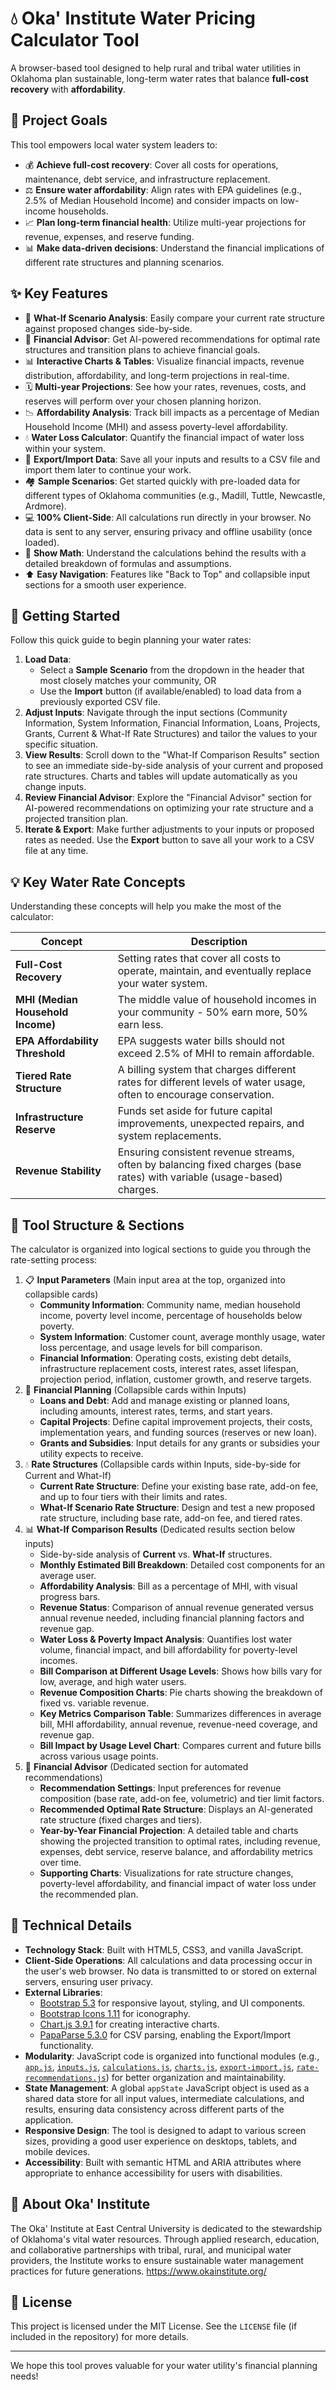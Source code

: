 # 💧 Oka' Institute Water Pricing Calculator Tool

A browser-based tool designed to help rural and tribal water utilities in Oklahoma plan sustainable, long-term water rates that balance **full-cost recovery** with **affordability**.

## 🎯 Project Goals

This tool empowers local water system leaders to:

-   💰 **Achieve full-cost recovery**: Cover all costs for operations, maintenance, debt service, and infrastructure replacement.
-   ⚖️ **Ensure water affordability**: Align rates with EPA guidelines (e.g., 2.5% of Median Household Income) and consider impacts on low-income households.
-   📈 **Plan long-term financial health**: Utilize multi-year projections for revenue, expenses, and reserve funding.
-   📊 **Make data-driven decisions**: Understand the financial implications of different rate structures and planning scenarios.

## ✨ Key Features

-   🔄 **What-If Scenario Analysis**: Easily compare your current rate structure against proposed changes side-by-side.
-   🤖 **Financial Advisor**: Get AI-powered recommendations for optimal rate structures and transition plans to achieve financial goals.
-   📊 **Interactive Charts & Tables**: Visualize financial impacts, revenue distribution, affordability, and long-term projections in real-time.
-   🗓️ **Multi-year Projections**: See how your rates, revenues, costs, and reserves will perform over your chosen planning horizon.
-   📉 **Affordability Analysis**: Track bill impacts as a percentage of Median Household Income (MHI) and assess poverty-level affordability.
-   💧 **Water Loss Calculator**: Quantify the financial impact of water loss within your system.
-   💾 **Export/Import Data**: Save all your inputs and results to a CSV file and import them later to continue your work.
-   🏘️ **Sample Scenarios**: Get started quickly with pre-loaded data for different types of Oklahoma communities (e.g., Madill, Tuttle, Newcastle, Ardmore).
-   💻 **100% Client-Side**: All calculations run directly in your browser. No data is sent to any server, ensuring privacy and offline usability (once loaded).
-   🧮 **Show Math**: Understand the calculations behind the results with a detailed breakdown of formulas and assumptions.
-   ⬆️ **Easy Navigation**: Features like "Back to Top" and collapsible input sections for a smooth user experience.

## 🚀 Getting Started

Follow this quick guide to begin planning your water rates:

1.  **Load Data**:
    *   Select a **Sample Scenario** from the dropdown in the header that most closely matches your community, OR
    *   Use the **Import** button (if available/enabled) to load data from a previously exported CSV file.
2.  **Adjust Inputs**: Navigate through the input sections (Community Information, System Information, Financial Information, Loans, Projects, Grants, Current & What-If Rate Structures) and tailor the values to your specific situation.
3.  **View Results**: Scroll down to the "What-If Comparison Results" section to see an immediate side-by-side analysis of your current and proposed rate structures. Charts and tables will update automatically as you change inputs.
4.  **Review Financial Advisor**: Explore the "Financial Advisor" section for AI-powered recommendations on optimizing your rate structure and a projected transition plan.
5.  **Iterate & Export**: Make further adjustments to your inputs or proposed rates as needed. Use the **Export** button to save all your work to a CSV file at any time.

## 💡 Key Water Rate Concepts

Understanding these concepts will help you make the most of the calculator:

| Concept                     | Description                                                                                                |
| --------------------------- | ---------------------------------------------------------------------------------------------------------- |
| **Full-Cost Recovery**      | Setting rates that cover all costs to operate, maintain, and eventually replace your water system.         |
| **MHI (Median Household Income)** | The middle value of household incomes in your community - 50% earn more, 50% earn less.                  |
| **EPA Affordability Threshold** | EPA suggests water bills should not exceed 2.5% of MHI to remain affordable.                             |
| **Tiered Rate Structure**   | A billing system that charges different rates for different levels of water usage, often to encourage conservation. |
| **Infrastructure Reserve**  | Funds set aside for future capital improvements, unexpected repairs, and system replacements.              |
| **Revenue Stability**       | Ensuring consistent revenue streams, often by balancing fixed charges (base rates) with variable (usage-based) charges. |


## 🧩 Tool Structure & Sections

The calculator is organized into logical sections to guide you through the rate-setting process:

1.  📋 **Input Parameters** (Main input area at the top, organized into collapsible cards)
    *   **Community Information**: Community name, median household income, poverty level income, percentage of households below poverty.
    *   **System Information**: Customer count, average monthly usage, water loss percentage, and usage levels for bill comparison.
    *   **Financial Information**: Operating costs, existing debt details, infrastructure replacement costs, interest rates, asset lifespan, projection period, inflation, customer growth, and reserve targets.
2.  🏦 **Financial Planning** (Collapsible cards within Inputs)
    *   **Loans and Debt**: Add and manage existing or planned loans, including amounts, interest rates, terms, and start years.
    *   **Capital Projects**: Define capital improvement projects, their costs, implementation years, and funding sources (reserves or new loan).
    *   **Grants and Subsidies**: Input details for any grants or subsidies your utility expects to receive.
3.  💧 **Rate Structures** (Collapsible cards within Inputs, side-by-side for Current and What-If)
    *   **Current Rate Structure**: Define your existing base rate, add-on fee, and up to four tiers with their limits and rates.
    *   **What-If Scenario Rate Structure**: Design and test a new proposed rate structure, including base rate, add-on fee, and tiered rates.
4.  📊 **What-If Comparison Results** (Dedicated results section below inputs)
    *   Side-by-side analysis of **Current** vs. **What-If** structures.
    *   **Monthly Estimated Bill Breakdown**: Detailed cost components for an average user.
    *   **Affordability Analysis**: Bill as a percentage of MHI, with visual progress bars.
    *   **Revenue Status**: Comparison of annual revenue generated versus annual revenue needed, including financial planning factors and revenue gap.
    *   **Water Loss & Poverty Impact Analysis**: Quantifies lost water volume, financial impact, and bill affordability for poverty-level incomes.
    *   **Bill Comparison at Different Usage Levels**: Shows how bills vary for low, average, and high water users.
    *   **Revenue Composition Charts**: Pie charts showing the breakdown of fixed vs. variable revenue.
    *   **Key Metrics Comparison Table**: Summarizes differences in average bill, MHI affordability, annual revenue, revenue-need coverage, and revenue gap.
    *   **Bill Impact by Usage Level Chart**: Compares current and future bills across various usage points.
5.  🤖 **Financial Advisor** (Dedicated section for automated recommendations)
    *   **Recommendation Settings**: Input preferences for revenue composition (base rate, add-on fee, volumetric) and tier limit factors.
    *   **Recommended Optimal Rate Structure**: Displays an AI-generated rate structure (fixed charges and tiers).
    *   **Year-by-Year Financial Projection**: A detailed table and charts showing the projected transition to optimal rates, including revenue, expenses, debt service, reserve balance, and affordability metrics over time.
    *   **Supporting Charts**: Visualizations for rate structure changes, poverty-level affordability, and financial impact of water loss under the recommended plan.

## 🔧 Technical Details

-   **Technology Stack**: Built with HTML5, CSS3, and vanilla JavaScript.
-   **Client-Side Operations**: All calculations and data processing occur in the user's web browser. No data is transmitted to or stored on external servers, ensuring user privacy.
-   **External Libraries**:
    *   [Bootstrap 5.3](https://getbootstrap.com/) for responsive layout, styling, and UI components.
    *   [Bootstrap Icons 1.11](https://icons.getbootstrap.com/) for iconography.
    *   [Chart.js 3.9.1](https://www.chartjs.org/) for creating interactive charts.
    *   [PapaParse 5.3.0](https://www.papaparse.com/) for CSV parsing, enabling the Export/Import functionality.
-   **Modularity**: JavaScript code is organized into functional modules (e.g., [`app.js`](js/app.js), [`inputs.js`](js/inputs.js), [`calculations.js`](js/calculations.js), [`charts.js`](js/charts.js), [`export-import.js`](js/export-import.js), [`rate-recommendations.js`](js/rate-recommendations.js)) for better organization and maintainability.
-   **State Management**: A global `appState` JavaScript object is used as a shared data store for all input values, intermediate calculations, and results, ensuring data consistency across different parts of the application.
-   **Responsive Design**: The tool is designed to adapt to various screen sizes, providing a good user experience on desktops, tablets, and mobile devices.
-   **Accessibility**: Built with semantic HTML and ARIA attributes where appropriate to enhance accessibility for users with disabilities.

## 👥 About Oka' Institute

The Oka' Institute at East Central University is dedicated to the stewardship of Oklahoma's vital water resources. Through applied research, education, and collaborative partnerships with tribal, rural, and municipal water providers, the Institute works to ensure sustainable water management practices for future generations.
https://www.okainstitute.org/


## 📝 License

This project is licensed under the MIT License. See the `LICENSE` file (if included in the repository) for more details.

---

We hope this tool proves valuable for your water utility's financial planning needs!
